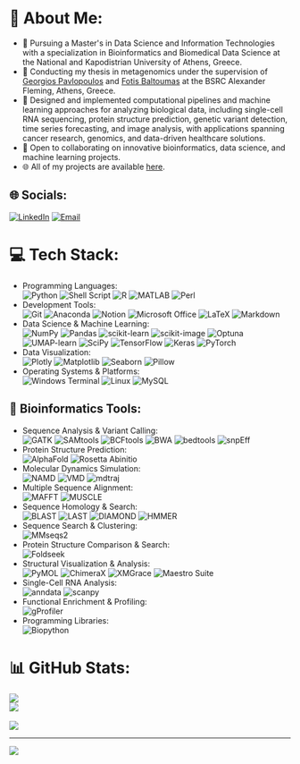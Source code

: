 # 💫 About Me:
- 🔭 Pursuing a Master's in Data Science and Information Technologies with a specialization in Bioinformatics and Biomedical Data Science at the National and Kapodistrian University of Athens, Greece.  
- 🧬 Conducting my thesis in metagenomics under the supervision of [Georgios Pavlopoulos](https://www.pavlopouloslab.info/home-1) and [Fotis Baltoumas](https://github.com/fbaltoumas) at the BSRC Alexander Fleming, Athens, Greece.  
- 🔬 Designed and implemented computational pipelines and machine learning approaches for analyzing biological data, including single-cell RNA sequencing, protein structure prediction, genetic variant detection, time series forecasting, and image analysis, with applications spanning cancer research, genomics, and data-driven healthcare solutions. 
- 🤝 Open to collaborating on innovative bioinformatics, data science, and machine learning projects.  
- 🌐 All of my projects are available [here](https://github.com/GiatrasKon?tab=repositories).

## 🌐 Socials:
[![LinkedIn](https://img.shields.io/badge/LinkedIn-%230077B5.svg?logo=linkedin&logoColor=white)](https://www.linkedin.com/in/giatraskon/) 
[![Email](https://img.shields.io/badge/Email-%23D14836.svg?logo=gmail&logoColor=white)](mailto:giatraskonstantinos99@gmail.com)

# 💻 Tech Stack:
- Programming Languages:<br/>
![Python](https://img.shields.io/badge/python-3670A0?style=for-the-badge&logo=python&logoColor=ffdd54) 
![Shell Script](https://img.shields.io/badge/Shell_Script-%23121011.svg?style=for-the-badge&logo=gnu-bash&logoColor=white)
![R](https://img.shields.io/badge/r-%23276DC3.svg?style=for-the-badge&logo=r&logoColor=white) 
![MATLAB](https://img.shields.io/badge/MATLAB-%230077B5.svg?style=for-the-badge&logo=mathworks&logoColor=white) 
![Perl](https://img.shields.io/badge/Perl-%2339457E.svg?style=for-the-badge&logo=perl&logoColor=white)
- Development Tools:<br/>
![Git](https://img.shields.io/badge/git-%23F05033.svg?style=for-the-badge&logo=git&logoColor=white)
![Anaconda](https://img.shields.io/badge/Anaconda-%2344A833.svg?style=for-the-badge&logo=anaconda&logoColor=white) 
![Notion](https://img.shields.io/badge/Notion-%23000000.svg?style=for-the-badge&logo=notion&logoColor=white)
![Microsoft Office](https://img.shields.io/badge/Microsoft_Office-D83B01?style=for-the-badge&logo=microsoft-office&logoColor=white)
![LaTeX](https://img.shields.io/badge/latex-%23008080.svg?style=for-the-badge&logo=latex&logoColor=white) 
![Markdown](https://img.shields.io/badge/markdown-%23000000.svg?style=for-the-badge&logo=markdown&logoColor=white)
- Data Science & Machine Learning:<br/>
![NumPy](https://img.shields.io/badge/numpy-%23013243.svg?style=for-the-badge&logo=numpy&logoColor=white) 
![Pandas](https://img.shields.io/badge/pandas-%23150458.svg?style=for-the-badge&logo=pandas&logoColor=white) 
![scikit-learn](https://img.shields.io/badge/scikit--learn-%23F7931E.svg?style=for-the-badge&logo=scikit-learn&logoColor=white) 
![scikit-image](https://img.shields.io/badge/scikit--image-%23F7931E.svg?style=for-the-badge&logo=scikit-learn&logoColor=white)
![Optuna](https://img.shields.io/badge/Optuna-%233380FF.svg?style=for-the-badge&logo=optuna&logoColor=white)
![UMAP-learn](https://img.shields.io/badge/UMAP--learn-%23F2552C.svg?style=for-the-badge&logo=umap&logoColor=white)
![SciPy](https://img.shields.io/badge/SciPy-%230C55A5.svg?style=for-the-badge&logo=scipy&logoColor=white) 
![TensorFlow](https://img.shields.io/badge/TensorFlow-%23FF6F00.svg?style=for-the-badge&logo=TensorFlow&logoColor=white) 
![Keras](https://img.shields.io/badge/Keras-%23D00000.svg?style=for-the-badge&logo=Keras&logoColor=white) 
![PyTorch](https://img.shields.io/badge/PyTorch-%23EE4C2C.svg?style=for-the-badge&logo=PyTorch&logoColor=white) 
- Data Visualization:<br/>
![Plotly](https://img.shields.io/badge/Plotly-%233F4F75.svg?style=for-the-badge&logo=plotly&logoColor=white)
![Matplotlib](https://img.shields.io/badge/Matplotlib-%23ffffff.svg?style=for-the-badge&logo=Matplotlib&logoColor=black)
![Seaborn](https://img.shields.io/badge/Seaborn-%230AABCC.svg?style=for-the-badge&logo=seaborn&logoColor=white)
![Pillow](https://img.shields.io/badge/Pillow-%23FFA500.svg?style=for-the-badge&logo=pillow&logoColor=white)
- Operating Systems & Platforms: <br/>
![Windows Terminal](https://img.shields.io/badge/Windows%20Terminal-%234D4D4D.svg?style=for-the-badge&logo=windows-terminal&logoColor=white)
![Linux](https://img.shields.io/badge/Linux-FCC624?style=for-the-badge&logo=linux&logoColor=black) 
![MySQL](https://img.shields.io/badge/mysql-%2300f.svg?style=for-the-badge&logo=mysql&logoColor=white) 

## 🧬 Bioinformatics Tools:
- Sequence Analysis & Variant Calling:<br/>
![GATK](https://img.shields.io/badge/GATK-%234d8eff.svg?style=for-the-badge&logo=gatk&logoColor=white)
![SAMtools](https://img.shields.io/badge/SAMtools-%231C8C8C.svg?style=for-the-badge&logo=samtools&logoColor=white)
![BCFtools](https://img.shields.io/badge/BCFtools-%2338A6B0.svg?style=for-the-badge&logo=bcftools&logoColor=white)
![BWA](https://img.shields.io/badge/BWA-%23007ACC.svg?style=for-the-badge&logo=bwa&logoColor=white)
![bedtools](https://img.shields.io/badge/bedtools-%233482B4.svg?style=for-the-badge&logo=bedtools&logoColor=white)
![snpEff](https://img.shields.io/badge/snpEff-%2300C853.svg?style=for-the-badge&logo=snpeff&logoColor=white)
- Protein Structure Prediction:<br/>
![AlphaFold](https://img.shields.io/badge/AlphaFold-%23005A9C.svg?style=for-the-badge&logo=alphafold&logoColor=white)
![Rosetta Abinitio](https://img.shields.io/badge/Rosetta_Abinitio-%23FF9900.svg?style=for-the-badge&logo=rosetta&logoColor=white)
- Molecular Dynamics Simulation:<br/>
![NAMD](https://img.shields.io/badge/NAMD-%23444f95.svg?style=for-the-badge&logo=namd&logoColor=white)
![VMD](https://img.shields.io/badge/VMD-%23FF6347.svg?style=for-the-badge&logo=vmd&logoColor=white)
![mdtraj](https://img.shields.io/badge/mdtraj-%231E90FF.svg?style=for-the-badge&logo=mdtraj&logoColor=white)
- Multiple Sequence Alignment:<br/>
![MAFFT](https://img.shields.io/badge/MAFFT-%23EE82EE.svg?style=for-the-badge&logo=mafft&logoColor=white)
![MUSCLE](https://img.shields.io/badge/MUSCLE-%236A5ACD.svg?style=for-the-badge&logo=muscle&logoColor=white)
- Sequence Homology & Search:<br/>
![BLAST](https://img.shields.io/badge/BLAST-%231E90FF.svg?style=for-the-badge&logo=blast&logoColor=white)
![LAST](https://img.shields.io/badge/LAST-%23FFD700.svg?style=for-the-badge&logo=last&logoColor=black)
![DIAMOND](https://img.shields.io/badge/DIAMOND-%232DC4FF.svg?style=for-the-badge&logo=diamond&logoColor=white)
![HMMER](https://img.shields.io/badge/HMMER-%2300AEEF.svg?style=for-the-badge&logo=hmmer&logoColor=white)
- Sequence Search & Clustering:<br/>
![MMseqs2](https://img.shields.io/badge/MMseqs2-%2300C813.svg?style=for-the-badge&logo=MMseqs2&logoColor=white)
- Protein Structure Comparison & Search:<br/>
![Foldseek](https://img.shields.io/badge/Foldseek-%23FF4500.svg?style=for-the-badge&logo=foldseek&logoColor=white)
- Structural Visualization & Analysis:<br/>
![PyMOL](https://img.shields.io/badge/PyMOL-%23FF0000.svg?style=for-the-badge&logo=pymol&logoColor=white)
![ChimeraX](https://img.shields.io/badge/ChimeraX-%23DAA520.svg?style=for-the-badge&logo=chimerax&logoColor=white)
![XMGrace](https://img.shields.io/badge/XMGrace-%23FF69B4.svg?style=for-the-badge&logo=xmgrace&logoColor=white)
![Maestro Suite](https://img.shields.io/badge/Maestro%20Suite-%23FFB6C1.svg?style=for-the-badge&logo=maestro&logoColor=white)
- Single-Cell RNA Analysis:<br/>
![anndata](https://img.shields.io/badge/anndata-%2300CED1.svg?style=for-the-badge&logo=anndata&logoColor=white)
![scanpy](https://img.shields.io/badge/scanpy-%23008080.svg?style=for-the-badge&logo=scanpy&logoColor=white)
- Functional Enrichment & Profiling:<br/>
![gProfiler](https://img.shields.io/badge/gProfiler-%2372A0C1.svg?style=for-the-badge&logo=gprofiler&logoColor=white)
- Programming Libraries:<br/>
![Biopython](https://img.shields.io/badge/Biopython-%23317B63.svg?style=for-the-badge&logo=biopython&logoColor=white)

# 📊 GitHub Stats:

![](https://github-readme-stats.vercel.app/api?username=GiatrasKon&theme=dark&hide_border=false&include_all_commits=false&count_private=false)<br/>
![](https://github-readme-streak-stats.herokuapp.com/?user=GiatrasKon&theme=dark&hide_border=false)<br/><br/>
![](https://github-readme-stats.vercel.app/api/top-langs/?username=GiatrasKon&theme=dark&hide_border=false&include_all_commits=false&count_private=false&layout=compact)

---
[![](https://visitcount.itsvg.in/api?id=GiatrasKon&icon=0&color=0)](https://visitcount.itsvg.in)
